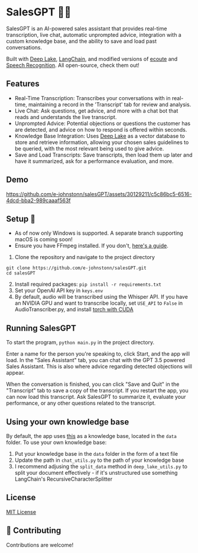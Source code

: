 # SalesGPT 🚀💸
SalesGPT is an AI-powered sales assistant that provides real-time transcription, live chat, automatic unprompted advice, integration with a custom knowledge base, and the ability to save and load past conversations. 

Built with [Deep Lake](https://github.com/activeloopai/deeplake), [LangChain](https://github.com/hwchase17/langchain), and modified versions of [ecoute](https://github.com/SevaSk/ecoute) and [Speech Recognition](https://github.com/Uberi/speech_recognition). All open-source, check them out!

## Features

- Real-Time Transcription: Transcribes your conversations with in real-time, maintaining a record in the 'Transcript' tab for review and analysis.
- Live Chat: Ask questions, get advice, and more with a chat bot that reads and understands the live transcript.
- Unprompted Advice: Potential objections or questions the customer has are detected, and advice on how to respond is offered within seconds.
- Knowledge Base Integration: Uses [Deep Lake](https://github.com/activeloopai/deeplake) as a vector database to store and retrieve information, allowing your chosen sales guidelines to be queried, with the most relevant being used to give advice.
- Save and Load Transcripts: Save transcripts, then load them up later and have it summarized, ask for a performance evaluation, and more. 

## Demo

https://github.com/e-johnstonn/salesGPT/assets/30129211/c5c86bc5-6516-4dcd-bba2-989caaaf563f

## Setup 🔧 
- As of now only Windows is supported. A separate branch supporting macOS is coming soon!
- Ensure you have FFmpeg installed. If you don't, [here's a guide](https://phoenixnap.com/kb/ffmpeg-windows).
1. Clone the repository and navigate to the project directory 
  ```
  git clone https://github.com/e-johnstonn/salesGPT.git
  cd salesGPT       
  ```
2. Install required packages:
  ```pip install -r requirements.txt```
3. Set your OpenAI API key in `keys.env`
4. By default, audio will be transcribed using the Whisper API. If you have an NVIDIA GPU and want to transcribe locally, set ```USE_API``` to ```False``` in AudioTranscriber.py, and install [torch with CUDA](https://pytorch.org/get-started/locally/)

## Running SalesGPT
To start the program, ```python main.py``` in the project directory.

Enter a name for the person you're speaking to, click Start, and the app will load. In the "Sales Assistant" tab, you can chat with the GPT 3.5 powered Sales Assistant. This is also where advice regarding detected objections will appear. 

When the conversation is finished, you can click "Save and Quit" in the "Transcript" tab to save a copy of the transcript. If you restart the app, you can now load this transcript. Ask SalesGPT to summarize it, evaluate your performance, or any other questions related to the transcript. 

## Using your own knowledge base
By default, the app uses [this](https://blog.hubspot.com/sales/handling-common-sales-objections) as a knowledge base, located in the `data` folder. To use your own knowledge base:
1. Put your knowledge base in the `data` folder in the form of a text file
2. Update the path in `chat_utils.py` to the path of your knowledge base
3. I recommend adjusing the ```split_data``` method in `deep_lake_utils.py` to split your document effectively - if it's unstructured use something LangChain's RecursiveCharacterSplitter

## License

[MIT License](LICENSE)

## 🤝 Contributing

Contributions are welcome! 




